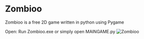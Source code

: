 # Zombioo
Zombioo is a free 2D game written in python using Pygame

Open:
Run Zombioo.exe or simply open MAINGAME.py
![Zombioo](demo/demo.gif)
